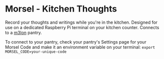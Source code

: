 # Morsel - Kitchen Thoughts

Record your thoughts and writings while you're in the kitchen. Designed for use on a dedicated Raspberry Pi terminal on your kitchen counter. Connects to a [m3lon](https://www.m3lon.com) pantry.

To connect to your pantry, check your pantry's Settings page for your Morsel Code and make it an environment variable on your terminal: `export MORSEL_CODE=your-unique-code`